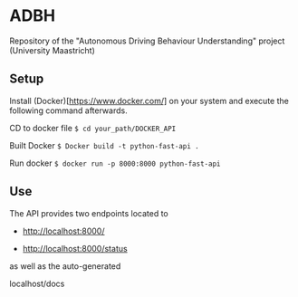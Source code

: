 # ADBH
Repository of the "Autonomous Driving Behaviour Understanding" project (University Maastricht)

## Setup
Install (Docker)[https://www.docker.com/] on your system and execute the following command afterwards.


CD to docker file
```$ cd your_path/DOCKER_API```

Built Docker
```$ Docker build -t python-fast-api .```

Run docker
```$ docker run -p 8000:8000 python-fast-api```

## Use

The API provides two endpoints located to

+ <http://localhost:8000/>


+ <http://localhost:8000/status>

as well as the auto-generated 

localhost/docs
